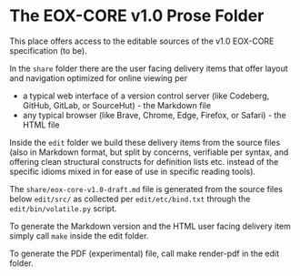 # The EOX-CORE v1.0 Prose Folder

This place offers access to the editable sources of the v1.0 EOX-CORE specification (to be).

In the `share` folder there are the user facing delivery items that offer layout and navigation
optimized for online viewing per

- a typical web interface of a version control server (like Codeberg, GitHub, GitLab, or SourceHut) - the Markdown file
- any typical browser (like Brave, Chrome, Edge, Firefox, or Safari) - the HTML file

Inside the `edit` folder we build these delivery items from the source files (also in Markdown format, but
split by concerns, verifiable per syntax, and offering clean structural constructs for definition lists etc.
instead of the specific idioms mixed in for ease of use in specific reading tools).

The `share/eox-core-v1.0-draft.md` file is generated from the source files below `edit/src/` as collected per `edit/etc/bind.txt` through
the `edit/bin/volatile.py` script.

To generate the Markdown version and the HTML user facing delivery item simply call `make` inside the edit folder.

To generate the PDF (experimental) file, call make render-pdf in the edit folder.
